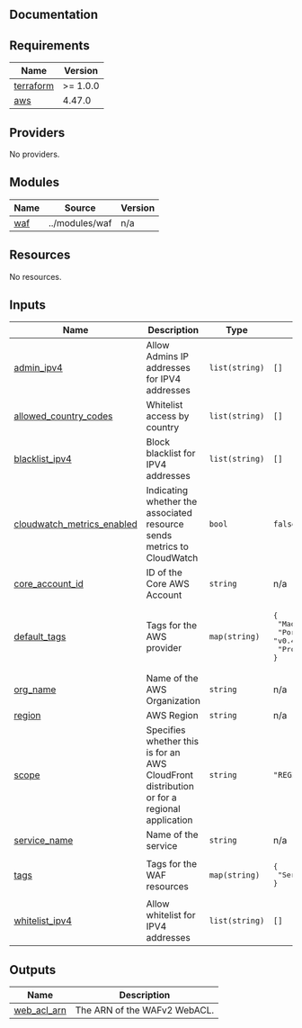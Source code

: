 ## Documentation

<!-- BEGINNING OF PRE-COMMIT-TERRAFORM DOCS HOOK -->

## Requirements

| Name                                                                     | Version  |
| ------------------------------------------------------------------------ | -------- |
| <a name="requirement_terraform"></a> [terraform](#requirement_terraform) | >= 1.0.0 |
| <a name="requirement_aws"></a> [aws](#requirement_aws)                   | 4.47.0   |

## Providers

No providers.

## Modules

| Name                                         | Source         | Version |
| -------------------------------------------- | -------------- | ------- |
| <a name="module_waf"></a> [waf](#module_waf) | ../modules/waf | n/a     |

## Resources

No resources.

## Inputs

| Name                                                                                                              | Description                                                                                | Type           | Default                                                                                                      | Required |
| ----------------------------------------------------------------------------------------------------------------- | ------------------------------------------------------------------------------------------ | -------------- | ------------------------------------------------------------------------------------------------------------ | :------: |
| <a name="input_admin_ipv4"></a> [admin\_ipv4](#input_admin_ipv4)                                                  | Allow Admins IP addresses for IPV4 addresses                                               | `list(string)` | `[]`                                                                                                         |    no    |
| <a name="input_allowed_country_codes"></a> [allowed\_country\_codes](#input_allowed_country_codes)                | Whitelist access by country                                                                | `list(string)` | `[]`                                                                                                         |    no    |
| <a name="input_blacklist_ipv4"></a> [blacklist\_ipv4](#input_blacklist_ipv4)                                      | Block blacklist for IPV4 addresses                                                         | `list(string)` | `[]`                                                                                                         |    no    |
| <a name="input_cloudwatch_metrics_enabled"></a> [cloudwatch\_metrics\_enabled](#input_cloudwatch_metrics_enabled) | Indicating whether the associated resource sends metrics to CloudWatch                     | `bool`         | `false`                                                                                                      |    no    |
| <a name="input_core_account_id"></a> [core\_account\_id](#input_core_account_id)                                  | ID of the Core AWS Account                                                                 | `string`       | n/a                                                                                                          |   yes    |
| <a name="input_default_tags"></a> [default\_tags](#input_default_tags)                                            | Tags for the AWS provider                                                                  | `map(string)`  | <pre>{<br> "Made-By": "Terraform",<br> "Portefaix-Version": "v0.41.0",<br> "Project": "Portefaix"<br>}</pre> |    no    |
| <a name="input_org_name"></a> [org\_name](#input_org_name)                                                        | Name of the AWS Organization                                                               | `string`       | n/a                                                                                                          |   yes    |
| <a name="input_region"></a> [region](#input_region)                                                               | AWS Region                                                                                 | `string`       | n/a                                                                                                          |   yes    |
| <a name="input_scope"></a> [scope](#input_scope)                                                                  | Specifies whether this is for an AWS CloudFront distribution or for a regional application | `string`       | `"REGIONAL"`                                                                                                 |    no    |
| <a name="input_service_name"></a> [service\_name](#input_service_name)                                            | Name of the service                                                                        | `string`       | n/a                                                                                                          |   yes    |
| <a name="input_tags"></a> [tags](#input_tags)                                                                     | Tags for the WAF resources                                                                 | `map(string)`  | <pre>{<br> "Service": "WAF"<br>}</pre>                                                                       |    no    |
| <a name="input_whitelist_ipv4"></a> [whitelist\_ipv4](#input_whitelist_ipv4)                                      | Allow whitelist for IPV4 addresses                                                         | `list(string)` | `[]`                                                                                                         |    no    |

## Outputs

| Name                                                                   | Description                  |
| ---------------------------------------------------------------------- | ---------------------------- |
| <a name="output_web_acl_arn"></a> [web\_acl\_arn](#output_web_acl_arn) | The ARN of the WAFv2 WebACL. |

<!-- END OF PRE-COMMIT-TERRAFORM DOCS HOOK -->
